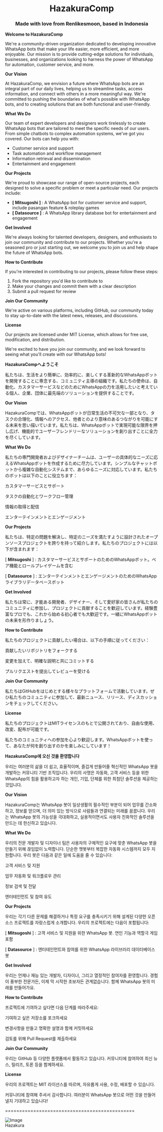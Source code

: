 <h1 align="center">HazakuraComp</h1>
<h3 align="center">Made with love from Renlikesmoon, based in Indonesia</h3>

**Welcome to HazakuraComp**

We're a community-driven organization dedicated to developing innovative WhatsApp bots that make your life easier, more efficient, and more enjoyable. Our mission is to provide cutting-edge solutions for individuals, businesses, and organizations looking to harness the power of WhatsApp for automation, customer service, and more.

**Our Vision**

At HazakuraComp, we envision a future where WhatsApp bots are an integral part of our daily lives, helping us to streamline tasks, access information, and connect with others in a more meaningful way. We're committed to pushing the boundaries of what's possible with WhatsApp bots, and to creating solutions that are both functional and user-friendly.

**What We Do**

Our team of expert developers and designers work tirelessly to create WhatsApp bots that are tailored to meet the specific needs of our users. From simple chatbots to complex automation systems, we've got you covered. Our bots can help you with:

- Customer service and support
- Task automation and workflow management
- Information retrieval and dissemination
- Entertainment and engagement

**Our Projects**

We're proud to showcase our range of open-source projects, each designed to solve a specific problem or meet a particular need. Our projects include:

- **[ Mitsugoshi ]** : A WhatsApp bot for customer service and support, include pasangan feature & roleplay games
- **[ Datasource ]** : A WhatsApp library database bot for entertainment and engagement

**Get Involved**

We're always looking for talented developers, designers, and enthusiasts to join our community and contribute to our projects. Whether you're a seasoned pro or just starting out, we welcome you to join us and help shape the future of WhatsApp bots.

**How to Contribute**

If you're interested in contributing to our projects, please follow these steps:

1. Fork the repository you'd like to contribute to
2. Make your changes and commit them with a clear description
3. Submit a pull request for review

**Join Our Community**

We're active on various platforms, including GitHub, our community today to stay up-to-date with the latest news, releases, and discussions.

**License**

Our projects are licensed under MIT License, which allows for free use, modification, and distribution.

We're excited to have you join our community, and we look forward to seeing what you'll create with our WhatsApp bots!

**HazakuraCompへようこそ**

私たちは、生活をより簡単に、効率的に、楽しくする革新的なWhatsAppボットを開発することに専念する、コミュニティ主導の組織です。私たちの使命は、自動化、カスタマーサービスなどのためにWhatsAppの力を活用したいと考えている個人、企業、団体に最先端のソリューションを提供することです。

**Our Vision**

HazakuraCompでは、WhatsAppボットが日常生活の不可欠な一部となり、タスクの合理化、情報へのアクセス、他者とのより意味のあるつながりを可能にする未来を思い描いています。私たちは、WhatsAppボットで実現可能な限界を押し広げ、機能的でユーザーフレンドリーなソリューションを創り出すことに全力を尽くしています。

**What We Do**

私たちの専門開発者およびデザイナーチームは、ユーザーの具体的なニーズに応えるWhatsAppボットを作成するために尽力しています。シンプルなチャットボットから複雑な自動化システムまで、あらゆるニーズに対応しています。私たちのボットは以下のことに役立ちます：

カスタマーサービスとサポート

タスクの自動化とワークフロー管理

情報の取得と配信

エンターテインメントとエンゲージメント

**Our Projects**

私たちは、特定の問題を解決し、特定のニーズを満たすように設計されたオープンソースプロジェクトを誇りを持って紹介します。私たちのプロジェクトには以下が含まれます：

[ **Mitsugoshi** ] : カスタマーサービスとサポートのためのWhatsAppボット。ペア機能とロールプレイゲームを含む

[ **Datasource** ] : エンターテインメントとエンゲージメントのためのWhatsAppライブラリデータベースボット

**Get Involved**

私たちは常に、才能ある開発者、デザイナー、そして愛好家の皆さんが私たちのコミュニティに参加し、プロジェクトに貢献することを歓迎しています。経験豊富なプロでも、これから始める初心者でも大歓迎です。一緒にWhatsAppボットの未来を形作りましょう。

**How to Contribute**

私たちのプロジェクトに貢献したい場合は、以下の手順に従ってください：

貢献したいリポジトリをフォークする

変更を加えて、明確な説明と共にコミットする

プルリクエストを提出してレビューを受ける

**Join Our Community**

私たちはGitHubをはじめとする様々なプラットフォームで活動しています。ぜひ私たちのコミュニティに参加して、最新ニュース、リリース、ディスカッションをチェックしてください。

**License**

私たちのプロジェクトはMITライセンスのもとで公開されており、自由な使用、改変、配布が可能です。

私たちのコミュニティへの参加を心より歓迎します。WhatsAppボットを使って、あなたが何を創り出すのかを楽しみにしています！

**HazakuraComp에 오신 것을 환영합니다**

우리는 여러분의 삶을 더 쉽고, 효율적이며, 즐겁게 만들어줄 혁신적인 WhatsApp 봇을 개발하는 커뮤니티 기반 조직입니다. 우리의 사명은 자동화, 고객 서비스 등을 위한 WhatsApp의 힘을 활용하고자 하는 개인, 기업, 단체를 위한 최첨단 솔루션을 제공하는 것입니다.

**Our Vision**

HazakuraComp는 WhatsApp 봇이 일상생활의 필수적인 부분이 되어 업무를 간소화하고, 정보를 얻으며, 더 의미 있는 방식으로 사람들과 연결되는 미래를 꿈꿉니다. 우리는 WhatsApp 봇의 가능성을 극대화하고, 실용적이면서도 사용자 친화적인 솔루션을 만드는 데 헌신하고 있습니다.

**What We Do**

우리의 전문 개발자 및 디자이너 팀은 사용자의 구체적인 요구에 맞춘 WhatsApp 봇을 만들기 위해 끊임없이 노력합니다. 단순한 챗봇부터 복잡한 자동화 시스템까지 모두 지원합니다. 우리 봇은 다음과 같은 일에 도움을 줄 수 있습니다:

고객 서비스 및 지원

업무 자동화 및 워크플로우 관리

정보 검색 및 전달

엔터테인먼트 및 참여 유도

**Our Projects**

우리는 각기 다른 문제를 해결하거나 특정 요구를 충족시키기 위해 설계된 다양한 오픈소스 프로젝트를 자랑스럽게 소개합니다. 우리의 프로젝트에는 다음이 포함됩니다:

[ **Mitsugoshi** ] : 고객 서비스 및 지원을 위한 WhatsApp 봇. 연인 기능과 역할극 게임 포함

[ **Datasource** ] : 엔터테인먼트와 참여를 위한 WhatsApp 라이브러리 데이터베이스 봇

**Get Involved**

우리는 언제나 재능 있는 개발자, 디자이너, 그리고 열정적인 참여자를 환영합니다. 경험이 풍부한 전문가든, 이제 막 시작한 초보자든 관계없습니다. 함께 WhatsApp 봇의 미래를 만들어가요.

**How to Contribute**

프로젝트에 기여하고 싶다면 다음 단계를 따라주세요:

기여하고 싶은 저장소를 포크하세요

변경사항을 만들고 명확한 설명과 함께 커밋하세요

검토를 위해 Pull Request를 제출하세요

**Join Our Community**

우리는 GitHub 등 다양한 플랫폼에서 활동하고 있습니다. 커뮤니티에 참여하여 최신 뉴스, 릴리즈, 토론 등을 함께하세요.

**License**

우리의 프로젝트는 MIT 라이선스를 따르며, 자유롭게 사용, 수정, 배포할 수 있습니다.

커뮤니티에 참여해 주셔서 감사합니다. 여러분이 WhatsApp 봇으로 어떤 것을 만들어낼지 기대하고 있습니다!

==============================================

<img src="https://pbs.twimg.com/media/FC4i6KtXsAo_4J7.png" alt="Image" style="display: block; margin: auto;"> Hazakura
